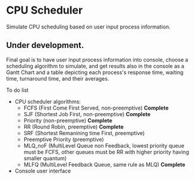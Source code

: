 # CPU Scheduler
Simulate CPU scheduling based on user input process information.

## Under development.
Final goal is to have user input process information into console, choose a scheduling algorithm to simulate, and get results also in the console as a Gantt Chart and a table depicting each process's response time, waiting time, turnaround time, and their averages.

To do list
* CPU scheduler algorithms:
    * FCFS (First Come First Served, non-preemptive) **Complete**
    * SJF (Shortest Job First, non-preemptive) **Complete**
    * Priority (non-preemptive) **Complete**
    * RR (Round Robin, preemptive) **Complete**
    * SRF (Shortest Remanining time First, preemptive)
    * Preemptive Priority (preemptive)
    * MLQ_noF (MultiLevel Queue non Feedback, lowest priority queue must be FCFS, other queues must be RR with higher priority having smaller quantum)
    * MLFQ (MultiLevel Feedback Queue, same rule as MLQ) **Complete**
* Console user interface
